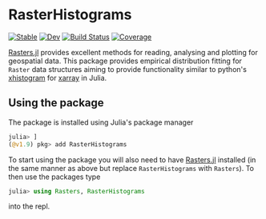 # RasterHistograms

[![Stable](https://img.shields.io/badge/docs-stable-blue.svg)](https://jbisits.github.io/RasterHistograms.jl/stable/)
[![Dev](https://img.shields.io/badge/docs-dev-blue.svg)](https://jbisits.github.io/RasterHistograms.jl/dev/)
[![Build Status](https://github.com/jbisits/RasterHistograms.jl/actions/workflows/CI.yml/badge.svg?branch=main)](https://github.com/jbisits/RasterHistograms.jl/actions/workflows/CI.yml?query=branch%3Amain)
[![Coverage](https://codecov.io/gh/jbisits/RasterHistograms.jl/branch/main/graph/badge.svg)](https://codecov.io/gh/jbisits/RasterHistograms.jl)

[Rasters.jl](https://rafaqz.github.io/Rasters.jl/dev/) provides excellent methods for reading, analysing and plotting for geospatial data.
This package provides empirical distribution fitting for `Raster` data structures aiming to provide functionality similar to python's [xhistogram](https://xhistogram.readthedocs.io/en/latest/index.html) for [xarray](https://docs.xarray.dev/en/stable/) in Julia.

## Using the package

The package is installed using Julia's package manager

```julia
julia> ]
(@v1.9) pkg> add RasterHistograms
```

To start using the package you will also need to have [Rasters.jl](https://github.com/rafaqz/Rasters.jl) installed (in the same manner as above but replace `RasterHistograms` with `Rasters`).
To then use the packages type

```julia
julia> using Rasters, RasterHistograms
```

into the repl.
